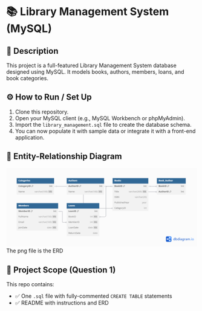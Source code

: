 # 📚 Library Management System (MySQL)

## 📌 Description
This project is a full-featured Library Management System database designed using MySQL. It models books, authors, members, loans, and book categories.

## ⚙️ How to Run / Set Up
1. Clone this repository.
2. Open your MySQL client (e.g., MySQL Workbench or phpMyAdmin).
3. Import the `library_management.sql` file to create the database schema.
4. You can now populate it with sample data or integrate it with a front-end application.

## 🧩 Entity-Relationship Diagram
![ERD](Untitled.png)
The png file is the ERD 

## 🧠 Project Scope (Question 1)
This repo contains:
- ✅ One `.sql` file with fully-commented `CREATE TABLE` statements
- ✅ README with instructions and ERD

